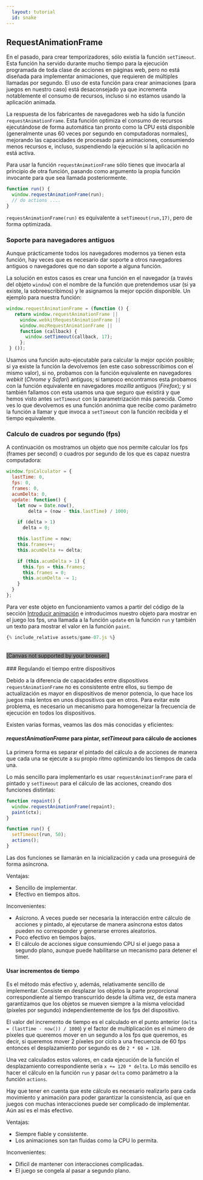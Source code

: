 ```yaml
---
  layout: tutorial
  id: snake
---
```


## RequestAnimationFrame

En el pasado, para crear temporizadores, sólo existía la función `setTimeout`. Esta función ha servido durante mucho tiempo para
la ejecución programada de toda clase de acciones en páginas web, pero no está diseñada para implementar animaciones, que requieren
de múltiples llamadas por segundo. El uso de esta función para crear animaciones (para juegos en nuestro caso) está desaconsejado
ya que incrementa notablemente el consumo de recursos, incluso si no estamos usando la aplicación animada.

La respuesta de los fabricantes de navegadores web ha sido la función `requestAnimationFrame`. Esta función optimiza el consumo
de recursos ejecutándose de forma automática tan pronto como la CPU está disponible (generalmente unas 60 veces por segundo en
computadoras normales), mejorando las capacidades de procesado para animaciones, consumiendo menos recursos e, incluso, suspendiendo
la ejecución si la aplicación no está activa.

Para usar la función `requestAnimationFrame` sólo tienes que invocarla al principio de otra función, pasando como argumento la
propia función invocante para que sea llamada posteriormente.

``` javascript
function run() {
  window.requestAnimationFrame(run);
  // do actions ....
}
```

`requestAnimationFrame(run)` es equivalente a `setTimeout(run,17)`, pero de forma optimizada.

### Soporte para navegadores antiguos

Aunque prácticamente todos los navegadores modernos ya tienen esta función, hay veces que es necesario dar soporte a otros
navegadores antiguos o navegadores que no dan soporte a alguna función.

La solución en estos casos es crear una función en el navegador (a través del objeto `window`) con el nombre de la función que
pretendemos usar (si ya existe, la sobreescribimos) y le asignamos la mejor opción disponible. Un ejemplo para nuestra función:

``` javascript
window.requestAnimationFrame = (function () {
   return window.requestAnimationFrame ||
     window.webkitRequestAnimationFrame ||
     window.mozRequestAnimationFrame ||
     function (callback) {
       window.setTimeout(callback, 17);
     };
 } ());
```

Usamos una función auto-ejecutable para calcular la mejor opción posible; si ya existe la función la devolvemos (en este caso
sobresscribimos con el mismo valor), si no, probamos con la función equivalente en navegadores *webkit* (*Chrome* y *Safari*)
antiguos; si tampoco encontramos esta probamos con la función equivalente en navegadores *mozilla* antiguos (*Firefox*); y si
también fallamos con esta usamos una que seguro que existirá y que hemos visto antes `setTimeout` con la parametrización más
parecida. Como ves lo que devolvemos es una función anónima que recibe como parámetro la función a llamar y que invoca a
`setTimeout` con la función recibida y el tiempo equivalente.

### Calculo de cuadros por segundo (fps)

A continuación os mostramos un objeto que nos permite calcular los fps (frames per second) o cuadros por segundo de los que es
capaz nuestra computadora:

``` javascript
window.fpsCalculator = {
  lastTime: 0,
  fps: 0,
  frames: 0,
  acumDelta: 0,
  update: function() {
    let now = Date.now(),
        delta = (now - this.lastTime) / 1000;

    if (delta > 1)
      delta = 0;

    this.lastTime = now;
    this.frames++;
    this.acumDelta += delta;

    if (this.acumDelta > 1) {
      this.fps = this.frames;
      this.frames = 0;
      this.acumDelta -= 1;
    }
  }
};
```
Para ver este objeto en funcionamiento vamos a partir del código de la sección [Introducir animación](part-02.html) e introducimos
nuestro objeto para mostrar en el juego los fps, una llamada a la función `update` en la función `run` y también un texto para
mostrar el valor en la función `paint`.

``` javascript
{% include_relative assets/game-07.js %}
```
<div>&nbsp;</div>
<div class="game_example">
  <script type="application/javascript" src="assets/game-07.js"></script>
  <canvas id="canvas" width="600" height="300" style="background:#999">[Canvas not supported by your browser.]</canvas>
</div>
<div>&nbsp;</div>
### Regulando el tiempo entre dispositivos

Debido a la diferencia de capacidades entre dispositivos `requestAnimationFrame` no es consistente entre ellos, su tiempo de
actualización es mayor en dispositivos de menor potencia, lo que hace los juegos más lentos en unos dispositivos que en otros.
Para evitar este problema, es necesario un mecanismo para homogeneizar la frecuencia de ejecución en todos los dispositivos.

Existen varias formas, veamos las dos más conocidas y eficientes:

#### *requestAnimationFrame* para pintar, *setTimeout* para cálculo de acciones

La primera forma es separar el pintado del cálculo a de acciones de manera que cada una se ejecute a su propio ritmo optimizando
los tiempos de cada una.

Lo más sencillo para implementarlo es usar `requestAnimationFrame` para el pintado y `setTimeout` para el cálculo de las acciones, creando dos funciones distintas:

``` javascript
function repaint() {
  window.requestAnimationFrame(repaint);
  paint(ctx);
}

function run() {
  setTimeout(run, 50);
  actions();
}
```

Las dos funciones se llamarán en la inicialización y cada una proseguirá de forma asíncrona.

Ventajas:
- Sencillo de implementar.
- Efectivo en tiempos altos.

Inconvenientes:
- Asícrono. A veces puede ser necesaria la interacción entre cálculo de acciones y pintado, al ejecutarse de manera asíncrona
estos datos pueden no corresponder y generarse errores aleatorios.
- Poco efectivo en tiempos bajos.
- El cálculo de acciones sigue consumiendo CPU si el juego pasa a segundo plano, aunque puede habilitarse un mecanismo para
detener el timer.

#### Usar incrementos de tiempo

Es el método más efectivo y, además, relativamente sencillo de implementar. Consiste en desplazar los objetos la parte proporcional
correspondiente al tiempo transcurrido desde la última vez, de esta manera garantizamos que los objetos se mueven siempre a la
misma velocidad (píxeles por segundo) independientemente de los fps del dispositivo.

El valor del incremento de tiempo es el calculado en el punto anterior (`delta = (lastTime - now()) / 1000`) y el factor de
multiplicación es el número de píxeles que queremos mover en un segundo a los fps que queremos, es decir, si queremos mover 2
píxeles por ciclo a una frecuencia de 60 fps entonces el desplazamiento por segundo es de `2 * 60 = 120`.

Una vez calculados estos valores, en cada ejecución de la función el desplazamiento correspondiente sería `x += 120 * delta`. Lo
más sencillo es hacer el cálculo en la función `run` y pasar `delta` como parámetro a la función `actions`.

Hay que tener en cuenta que este cálculo es necesario realizarlo para cada movimiento y animación para poder garantizar la
consistencia, así que en juegos con muchas interacciones puede ser complicado de implementar. Aún así es el más efectivo.

Ventajas:
- Siempre fiable y consistente.
- Los animaciones son tan fluidas como la CPU lo permita.

Inconvenientes:
- Dificil de mantener con interacciones complicadas.
- El juego se congela al pasar a segundo plano.
